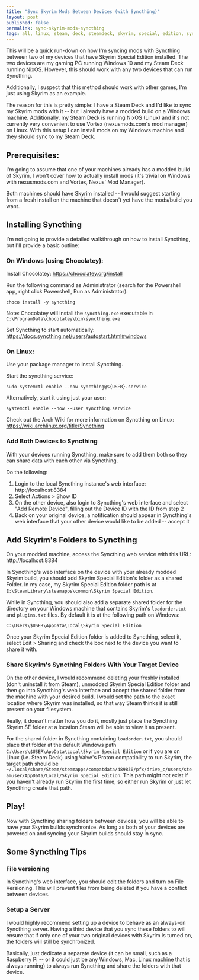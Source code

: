 ```yaml
---
title: "Sync Skyrim Mods Between Devices (with Syncthing)"
layout: post
published: false
permalink: sync-skyrim-mods-syncthing
tags: all, linux, steam, deck, steamdeck, skyrim, special, edition, syncthing, mods, vortex, mod, manager, gaming
---
```


This will be a quick run-down on how I'm syncing mods with Syncthing between two of my devices that have Skyrim Special Edition installed. The two devices are my gaming PC running Windows 10 and my Steam Deck running NixOS. However, this should work with any two devices that can run Syncthing.

Additionally, I suspect that this method should work with other games, I'm just using Skyrim as an example.

The reason for this is pretty simple: I have a Steam Deck and I'd like to sync my Skyrim mods with it -- but I already have a modded build on a Windows machine. Additionally, my Steam Deck is running NixOS (Linux) and it's not currently very convenient to use Vortex (nexusmods.com's mod manager) on Linux. With this setup I can install mods on my Windows machine and they should sync to my Steam Deck.

## Prerequisites:

I'm going to assume that one of your machines already has a modded build of Skyrim, I won't cover how to actually install mods (it's trivial on Windows with nexusmods.com and Vortex, Nexus' Mod Manager).

Both machines should have Skyrim installed -- I would suggest starting from a fresh install on the machine that doesn't yet have the mods/build you want. 

## Installing Syncthing
I'm not going to provide a detailed walkthrough on how to install Syncthing, but I'll provide a basic outline:

### On Windows (using Chocolatey):
Install Chocolatey: https://chocolatey.org/install

Run the following command as Administrator (search for the Powershell app, right click Powershell, Run as Administrator):
```
choco install -y syncthing
```
Note: Chocolatey will install the `syncthing.exe` executable in `C:\ProgramData\chocolatey\bin\syncthing.exe`

Set Syncthing to start automatically: https://docs.syncthing.net/users/autostart.html#windows

### On Linux:

Use your package manager to install Syncthing.

Start the syncthing service: 

```
sudo systemctl enable --now syncthing@${USER}.service
```

Alternatively, start it using just your user:

```
systemctl enable --now --user syncthing.service
```

Check out the Arch Wiki for more information on Syncthing on Linux: https://wiki.archlinux.org/title/Syncthing

### Add Both Devices to Syncthing

With your devices running Syncthing, make sure to add them both so they can share data with each other via Syncthing.

Do the following:
1. Login to the local Syncthing instance's web interface: http://localhost:8384
2. Select Actions > Show ID
3. On the other device, also login to Syncthing's web interface and select "Add Remote Device", filling out the Device ID with the ID from step 2
4. Back on your original device, a notification should appear in Syncthing's web interface that your other device would like to be added -- accept it

## Add Skyrim's Folders to Syncthing

On your modded machine, access the Syncthing web service with this URL: http://localhost:8384

In Syncthing's web interface on the device with your already modded Skyrim build, you should add Skyrim Special Edition's folder as a shared Folder. In my case, my Skyrim Special Edition folder path is at `E:\SteamLibrary\steamapps\common\Skyrim Special Edition`.

While in Syncthing, you should also add a separate shared folder for the directory on your Windows machine that contains Skyrim's `loadorder.txt` and `plugins.txt` files. By default it is at the following path on Windows:

```
C:\Users\$USER\AppData\Local\Skyrim Special Edition
```

Once your Skyrim Special Edition folder is added to Syncthing, select it, select Edit > Sharing and check the box next to the device you want to share it with.

### Share Skyrim's Syncthing Folders With Your Target Device

On the other device, I would recommend deleting your freshly installed (don't uninstall it from Steam), unmodded Skyrim Special Edition folder and then go into Syncthing's web interface and accept the shared folder from the machine with your desired build. I would set the path to the exact location where Skyrim was installed, so that way Steam thinks it is still present on your filesystem.

Really, it doesn't matter how you do it, mostly just place the Syncthing Skyrim SE folder at a location Steam will be able to view it as present.

For the shared folder in Syncthing containing `loadorder.txt`, you should place that folder at the default Windows path `C:\Users\$USER\AppData\Local\Skyrim Special Edition` or if you are on Linux (i.e. Steam Deck) using Valve's Proton compatibility to run Skyrim, the target path should be `~/.local/share/Steam/steamapps/compatdata/489830/pfx/drive_c/users/steamuser/AppData/Local/Skyrim Special Edition`. This path might not exist if you haven't already run Skyrim the first time, so either run Skyrim or just let Syncthing create that path.

## Play!

Now with Syncthing sharing folders between devices, you will be able to have your Skyrim builds synchronize. As long as both of your devices are powered on and syncing your Skyrim builds should stay in sync.

## Some Syncthing Tips

### File versioning

In Syncthing's web interface, you should edit the folders and turn on File Versioning. This will prevent files from being deleted if you have a conflict between devices.

### Setup a Server

I would highly recommend setting up a device to behave as an always-on Syncthing server. Having a third device that you sync these folders to will ensure that if only one of your two original devices with Skyrim is turned on, the folders will still be synchronized.

Basically, just dedicate a separate device (it can be small, such as a Raspberry Pi -- or it could just be any Windows, Mac, Linux machine that is always running) to always run Syncthing and share the folders with that device.
